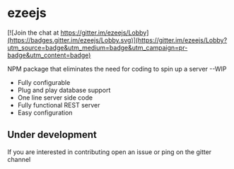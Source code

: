 # ezeejs

[![Join the chat at https://gitter.im/ezeejs/Lobby](https://badges.gitter.im/ezeejs/Lobby.svg)](https://gitter.im/ezeejs/Lobby?utm_source=badge&utm_medium=badge&utm_campaign=pr-badge&utm_content=badge)

NPM package that eliminates the need for coding to spin up a server --WIP
* Fully configurable
* Plug and play database support
* One line server side code
* Fully functional REST server
* Easy configuration

## Under development

If you are interested in contributing open an issue or ping on the gitter channel
